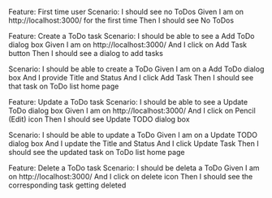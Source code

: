 Feature: First time user
  Scenario: I should see no ToDos
    Given I am on http://localhost:3000/ for the first time
    Then I should see No ToDos

Feature: Create a ToDo task
  Scenario: I should be able to see a Add ToDo dialog box
    Given I am on http://localhost:3000/
    And I click on Add Task button
    Then I should see a dialog to add tasks

  Scenario: I should be able to create a ToDo
    Given I am on a Add ToDo dialog box
    And I provide Title and Status
    And I click Add Task
    Then I should see that task on ToDo list home page

Feature: Update a ToDo task
  Scenario: I should be able to see a Update ToDo dialog box
    Given I am on http://localhost:3000/
    And I click on Pencil (Edit) icon
    Then I should see Update TODO dialog box

  Scenario: I should be able to update a ToDo
    Given I am on a Update TODO dialog box
    And I update the Title and Status
    And I click Update Task
    Then I should see the updated task on ToDo list home page

Feature: Delete a ToDo task
  Scenario: I should be deleta a ToDo
    Given I am on http://localhost:3000/
    And I click on delete icon
    Then I should see the corresponding task getting deleted

